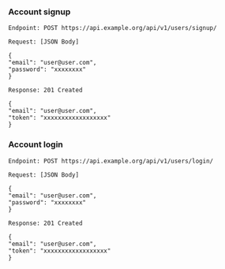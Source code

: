 ### Account signup
`Endpoint: POST https://api.example.org/api/v1/users/signup/`
  
  ``Request: [JSON Body]``

    {
    "email": "user@user.com",
    "password": "xxxxxxxx"
    }
  
  ``Response: 201 Created``

    {
    "email": "user@user.com",
    "token": "xxxxxxxxxxxxxxxxxx"
    }


### Account login
`Endpoint: POST https://api.example.org/api/v1/users/login/`
  
  ``Request: [JSON Body]``

    {
    "email": "user@user.com",
    "password": "xxxxxxxx"
    }
  
  ``Response: 201 Created``

    {
    "email": "user@user.com",
    "token": "xxxxxxxxxxxxxxxxxx"
    }
